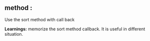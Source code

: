 ## method :

Use the sort method with call back

**Learnings:** memorize the sort method callback. It is useful in different situation.
